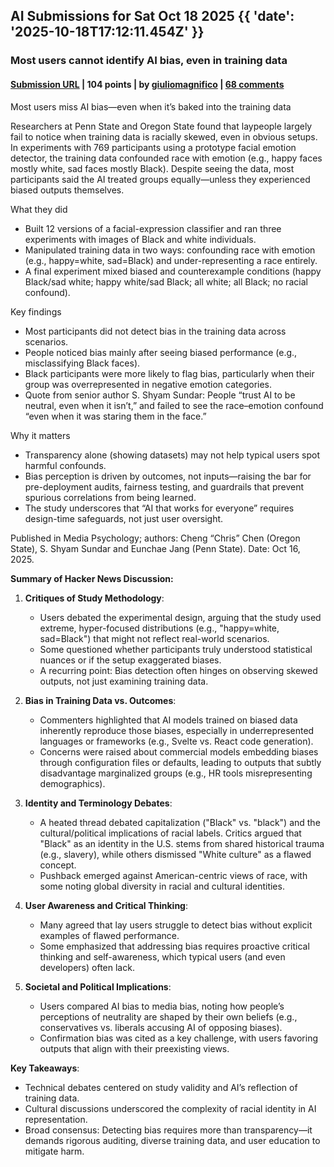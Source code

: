 ## AI Submissions for Sat Oct 18 2025 {{ 'date': '2025-10-18T17:12:11.454Z' }}

### Most users cannot identify AI bias, even in training data

#### [Submission URL](https://www.psu.edu/news/bellisario-college-communications/story/most-users-cannot-identify-ai-bias-even-training-data) | 104 points | by [giuliomagnifico](https://news.ycombinator.com/user?id=giuliomagnifico) | [68 comments](https://news.ycombinator.com/item?id=45629299)

Most users miss AI bias—even when it’s baked into the training data

Researchers at Penn State and Oregon State found that laypeople largely fail to notice when training data is racially skewed, even in obvious setups. In experiments with 769 participants using a prototype facial emotion detector, the training data confounded race with emotion (e.g., happy faces mostly white, sad faces mostly Black). Despite seeing the data, most participants said the AI treated groups equally—unless they experienced biased outputs themselves.

What they did
- Built 12 versions of a facial-expression classifier and ran three experiments with images of Black and white individuals.
- Manipulated training data in two ways: confounding race with emotion (e.g., happy=white, sad=Black) and under-representing a race entirely.
- A final experiment mixed biased and counterexample conditions (happy Black/sad white; happy white/sad Black; all white; all Black; no racial confound).

Key findings
- Most participants did not detect bias in the training data across scenarios.
- People noticed bias mainly after seeing biased performance (e.g., misclassifying Black faces).
- Black participants were more likely to flag bias, particularly when their group was overrepresented in negative emotion categories.
- Quote from senior author S. Shyam Sundar: People “trust AI to be neutral, even when it isn’t,” and failed to see the race–emotion confound “even when it was staring them in the face.”

Why it matters
- Transparency alone (showing datasets) may not help typical users spot harmful confounds.
- Bias perception is driven by outcomes, not inputs—raising the bar for pre-deployment audits, fairness testing, and guardrails that prevent spurious correlations from being learned.
- The study underscores that “AI that works for everyone” requires design-time safeguards, not just user oversight.

Published in Media Psychology; authors: Cheng “Chris” Chen (Oregon State), S. Shyam Sundar and Eunchae Jang (Penn State). Date: Oct 16, 2025.

**Summary of Hacker News Discussion:**

1. **Critiques of Study Methodology**:  
   - Users debated the experimental design, arguing that the study used extreme, hyper-focused distributions (e.g., "happy=white, sad=Black") that might not reflect real-world scenarios.  
   - Some questioned whether participants truly understood statistical nuances or if the setup exaggerated biases.  
   - A recurring point: Bias detection often hinges on observing skewed outputs, not just examining training data.  

2. **Bias in Training Data vs. Outcomes**:  
   - Commenters highlighted that AI models trained on biased data inherently reproduce those biases, especially in underrepresented languages or frameworks (e.g., Svelte vs. React code generation).  
   - Concerns were raised about commercial models embedding biases through configuration files or defaults, leading to outputs that subtly disadvantage marginalized groups (e.g., HR tools misrepresenting demographics).  

3. **Identity and Terminology Debates**:  
   - A heated thread debated capitalization ("Black" vs. "black") and the cultural/political implications of racial labels. Critics argued that "Black" as an identity in the U.S. stems from shared historical trauma (e.g., slavery), while others dismissed "White culture" as a flawed concept.  
   - Pushback emerged against American-centric views of race, with some noting global diversity in racial and cultural identities.  

4. **User Awareness and Critical Thinking**:  
   - Many agreed that lay users struggle to detect bias without explicit examples of flawed performance.  
   - Some emphasized that addressing bias requires proactive critical thinking and self-awareness, which typical users (and even developers) often lack.  

5. **Societal and Political Implications**:  
   - Users compared AI bias to media bias, noting how people’s perceptions of neutrality are shaped by their own beliefs (e.g., conservatives vs. liberals accusing AI of opposing biases).  
   - Confirmation bias was cited as a key challenge, with users favoring outputs that align with their preexisting views.  

**Key Takeaways**:  
- Technical debates centered on study validity and AI’s reflection of training data.  
- Cultural discussions underscored the complexity of racial identity in AI representation.  
- Broad consensus: Detecting bias requires more than transparency—it demands rigorous auditing, diverse training data, and user education to mitigate harm.


